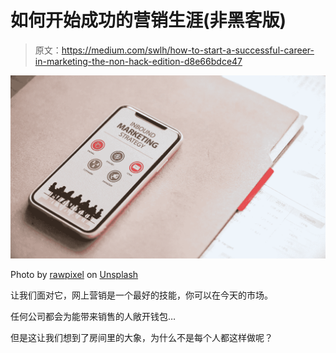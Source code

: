 # 如何开始成功的营销生涯(非黑客版)

> 原文：<https://medium.com/swlh/how-to-start-a-successful-career-in-marketing-the-non-hack-edition-d8e66bdce47>

![](img/13a9b4539d03dc50ce9595b1602b1e18.png)

Photo by [rawpixel](https://unsplash.com/photos/3W8Y8iA72lA?utm_source=unsplash&utm_medium=referral&utm_content=creditCopyText) on [Unsplash](https://unsplash.com/search/photos/marketing?utm_source=unsplash&utm_medium=referral&utm_content=creditCopyText)

让我们面对它，网上营销是一个最好的技能，你可以在今天的市场。

任何公司都会为能带来销售的人敞开钱包…

但是这让我们想到了房间里的大象，为什么不是每个人都这样做呢？